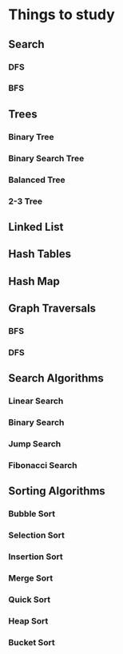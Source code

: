 # Things to study
## Search

### DFS

### BFS


## Trees
### Binary Tree

### Binary Search Tree

### Balanced Tree

### 2-3 Tree

## Linked List

## Hash Tables
## Hash Map


## Graph Traversals
### BFS
### DFS

## Search Algorithms
### Linear Search
### Binary Search
### Jump Search
### Fibonacci Search

## Sorting Algorithms
### Bubble Sort
### Selection Sort
### Insertion Sort
### Merge Sort
### Quick Sort
### Heap Sort
### Bucket Sort
